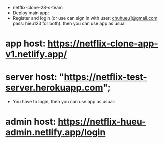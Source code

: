 - netflix-clone-28-s-team
- Deploy main app: 
- Register and login (or use can sign in with user: chuhueu1@gmail.com pass: hieu123 for both). then you can use app as usual
# app host:  https://netflix-clone-app-v1.netlify.app/

# server host: "https://netflix-test-server.herokuapp.com";

- You have to login, then you can use app as usual:
# admin host:  https://netflix-hueu-admin.netlify.app/login
